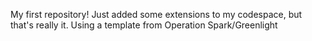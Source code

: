My first repository! Just added some extensions to my codespace, but that's really it.
Using a template from Operation Spark/Greenlight
